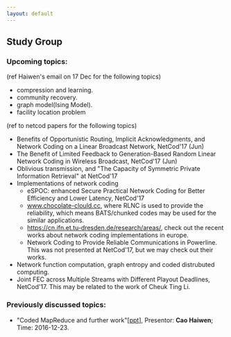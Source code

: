 ```yaml
---
layout: default
---
```


## Study Group

### Upcoming topics:

(ref Haiwen's email on 17 Dec for the following topics)

- compression and learning.
- community recovery.
- graph model(Ising Model).
- facility location problem 

(ref to netcod papers for the following topics)

- Benefits of Opportunistic Routing, Implicit Acknowledgments, and Network Coding on a Linear Broadcast Network, NetCod'17 (Jun)
- The Benefit of Limited Feedback to Generation-Based Random Linear Network Coding in Wireless Broadcast, NetCod'17 (Jun)
- Oblivious transmission, and "The Capacity of Symmetric Private Information Retrieval" at NetCod'17
- Implementations of network coding
  - eSPOC: enhanced Secure Practical Network Coding for Better Efficiency and Lower Latency, NetCod'17
  - www.chocolate-clould.cc, where RLNC is used to provide the reliability, which means BATS/chunked codes may be used for the similar applications.
  - https://cn.ifn.et.tu-dresden.de/research/areas/, check out the recent works about network coding implementations in europe. 
  - Network Coding to Provide Reliable Communications in Powerline. This was not presented at NetCod'17, but we may check out their works.
- Network function computation, graph entropy and coded distrubuted computing. 
- Joint FEC across Multiple Streams with Different Playout Deadlines, NetCod'17.  This may be related to the work of Cheuk Ting Li.

### Previously discussed topics:

- "Coded MapReduce and further work"\[[ppt](CodedDistributedComputing.pptx)\], Presentor: **Cao Haiwen**; Time: 2016-12-23.
